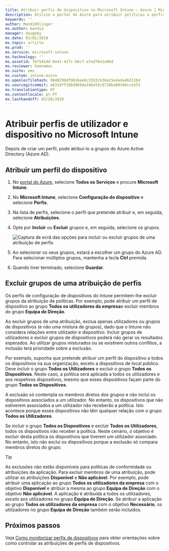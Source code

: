 ```yaml
---
title: Atribuir perfis de dispositivo no Microsoft Intune – Azure | Microsoft Docs
description: Utilize o portal do Azure para atribuir políticas e perfis de dispositivo a utilizadores e dispositivos. Saiba como excluir grupos de uma atribuição de perfis no Microsoft InTune.
keywords: ''
author: MandiOhlinger
ms.author: mandia
manager: dougeby
ms.date: 03/01/2018
ms.topic: article
ms.prod: ''
ms.service: microsoft-intune
ms.technology: ''
ms.assetid: f6f5414d-0e41-42fc-b6cf-e7ad76e1e06d
ms.reviewer: heenamac
ms.suite: ems
ms.custom: intune-azure
ms.openlocfilehash: 9840298df981bee6c33d3cb36ec5e4ada46d11bd
ms.sourcegitcommit: e6319ff186d969da34bd19c9730ba003d6cce353
ms.translationtype: HT
ms.contentlocale: pt-PT
ms.lasthandoff: 03/20/2018
---
```

# <a name="assign-user-and-device-profiles-in-microsoft-intune"></a>Atribuir perfis de utilizador e dispositivo no Microsoft Intune

Depois de criar um perfil, pode atribuí-lo a grupos do Azure Active Directory (Azure AD).

## <a name="assign-a-device-profile"></a>Atribuir um perfil do dispositivo

1. No [portal do Azure](https://portal.azure.com), selecione **Todos os Serviços** e procure **Microsoft Intune**.
2. No **Microsoft Intune**, selecione **Configuração do dispositivo** e selecione **Perfis**.
3. Na lista de perfis, selecione o perfil que pretende atribuir e, em seguida, selecione **Atribuições**.
4. Opte por **Incluir** ou **Excluir** grupos e, em seguida, selecione os grupos.  

    ![Captura de ecrã das opções para incluir ou excluir grupos de uma atribuição de perfis](./media/group-include-exclude.png)

5. Ao selecionar os seus grupos, estará a escolher um grupo do Azure AD. Para selecionar múltiplos grupos, mantenha a tecla **Ctrl** premida.
6. Quando tiver terminado, selecione **Guardar**.

## <a name="exclude-groups-from-a-profile-assignment"></a>Excluir grupos de uma atribuição de perfis

Os perfis de configuração de dispositivos do Intune permitem-lhe excluir grupos da atribuição de políticas. Por exemplo, pode atribuir um perfil de dispositivo ao grupo **Todos os utilizadores da empresa**e excluir membros do grupo **Equipa de Direção**.

Ao excluir grupos de uma atribuição, exclua apenas utilizadores ou grupos de dispositivos (e não uma mistura de grupos), dado que o Intune não considera relações entre utilizador e dispositivo. Incluir grupos de utilizadores e excluir grupos de dispositivos poderá não gerar os resultados esperados. Ao utilizar grupos misturados ou se existirem outros conflitos, a inclusão terá prioridade sobre a exclusão.

Por exemplo, suponha que pretende atribuir um perfil do dispositivo a todos os dispositivos na sua organização, exceto a dispositivos de local público. Deve incluir o grupo **Todos os Utilizadores** e excluir o grupo **Todos os Dispositivos**. Neste caso, a política será aplicada a todos os utilizadores e aos respetivos dispositivos, mesmo que esses dispositivos façam parte do grupo **Todos os Dispositivos**.

A exclusão só contempla os membros diretos dos grupos e não inclui os dispositivos associados a um utilizador. No entanto, os dispositivos que não estiverem associados a um utilizador não receberão a política. Isto acontece porque esses dispositivos não têm qualquer relação com o grupo **Todos os Utilizadores**.

Se incluir o grupo **Todos os Dispositivos** e excluir **Todos os Utilizadores**, todos os dispositivos irão receber a política. Neste cenário, o objetivo é excluir desta política os dispositivos que tiverem um utilizador associado. No entanto, isto não exclui os dispositivos porque a exclusão só compara membros diretos do grupo.

>[!TIP]
>As exclusões não estão disponíveis para políticas de conformidade ou atribuições da aplicação. Para excluir membros de uma atribuição, pode utilizar as atribuições **Disponível** e **Não aplicável**. Por exemplo, pode atribuir uma aplicação ao grupo **Todos os utilizadores da empresa** com o objetivo **Disponível** e atribuir a mesma ao grupo **Equipa de Direção** com o objetivo **Não aplicável**. A aplicação é atribuída a todos os utilizadores, *exceto* aos utilizadores no grupo **Equipa de Direção**. Se atribuir a aplicação ao grupo **Todos os utilizadores da empresa** com o objetivo **Necessário**, os utilizadores no grupo **Equipa de Direção** também serão incluídos.

## <a name="next-steps"></a>Próximos passos
Veja [Como monitorizar perfis de dispositivos](device-profile-monitor.md) para obter orientações sobre como controlar as atribuições de perfis de dispositivos.
